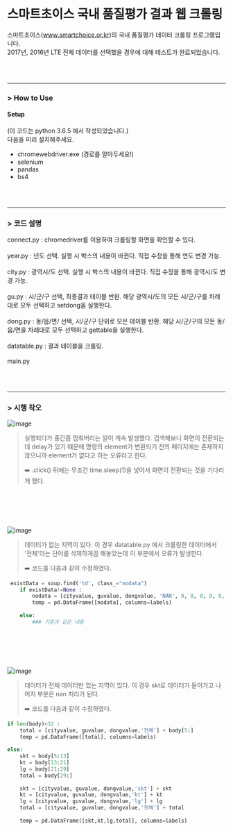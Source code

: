# 스마트초이스 국내 품질평가 결과 웹 크롤링

스마트초이스(www.smartchoice.or.kr)의 국내 품질평가 데이터 크롤링 프로그램입니다.     
2017년, 2016년 LTE 전체 데이터를 선택했을 경우에 대해 테스트가 완료되었습니다.     

<br>
<br>
                                  
               
---------------------------------------------------------------

### > How to Use

#### Setup

(이 코드는 python 3.6.5 에서 작성되었습니다.)<br>
다음을 미리 설치해주세요.
- chromewebdriver.exe (경로를 알아두세요!)
- selenium
- pandas
- bs4

<br>
<br>

                              
---------------------------------------------------------------

### > 코드 설명

connect.py : chromedriver를 이용하여 크롤링할 화면을 확인할 수 있다.<br>
   <br>
year.py : 년도 선택. 실행 시 박스의 내용이 바뀐다. 직접 수정을 통해 연도 변경 가능.<br>
   <br>
city.py : 광역시/도 선택. 실행 시 박스의 내용이 바뀐다. 직접 수정을 통해 광역시/도 변경 가능.<br>
   <br>
gu.py : 시/군/구 선택, 최종결과 테이블 반환. 해당 광역시/도의 모든 시/군/구를 차례대로 모두 선택하고 setdong을 실행한다.<br>
   <br>
dong.py : 동/읍/면/ 선택, 시/군/구 단위로 모은 테이블 반환. 해당 시/군/구의 모든 동/읍/면을 차례대로 모두 선택하고 gettable을 실행한다.<br>
   <br>
datatable.py : 결과 테이블을 크롤링.<br>
   <br>
main.py

<br>
<br>

                                                 

---------------------------------------------------------------

### > 시행 착오


![image](https://user-images.githubusercontent.com/41939828/51453655-051a2980-1d84-11e9-9fd5-0926407562cf.PNG)
> 실행되다가 중간쯤 멈춰버리는 일이 계속 발생했다.
> 검색해보니 화면이 전환되는데 delay가 있기 떄문에 명령의 element가 변환되기 전의 페이지에는 존재하지 않으니까 element가 없다고 하는 오류라고 한다.
>   
> :arrow_right: .click() 뒤에는 무조건 time.sleep(1)을 넣어서 화면이 전환되는 것을 기다리게 했다.
           
<br>
<br>
<br>
<br>

                                              
![image](https://user-images.githubusercontent.com/41939828/51453680-2c70f680-1d84-11e9-8478-56d52f515e28.png)
> 데이터가 없는 지역이 있다.
> 이 경우 datatable.py 에서 크롤링한 데이터에서 '전체'라는 단어를 삭제하게끔 해놓았는데 이 부분에서 오류가 발생한다.
>  
> :arrow_right: 코드를 다음과 같이 수정하였다.
```python
 existData = soup.find('td', class_="nodata")
    if existData!=None :
        nodata = [cityvalue, guvalue, dongvalue, 'NAN', 0, 0, 0, 0, 0, 0, 0, 0]
        temp = pd.DataFrame([nodata], columns=labels)
        
    else:    
        ### 기존과 같은 내용
```

<br>
<br>
<br>
<br>

                                                    
![image](https://user-images.githubusercontent.com/41939828/51453695-414d8a00-1d84-11e9-8aac-75bef9aa3a1b.png)
> 데이터가 전체 데이터만 있는 지역이 있다.
> 이 경우 skt로 데이터가 들어가고 나머지 부분은 nan 처리가 된다.
>  
> :arrow_right: 코드를 다음과 같이 수정하였다.
```python
if len(body)<32 :
    total = [cityvalue, guvalue, dongvalue,'전체'] + body[5:]
    temp = pd.DataFrame([total], columns=labels)
            
else:
    skt = body[5:13]
    kt = body[13:21]
    lg = body[21:29]
    total = body[29:]
    
    skt = [cityvalue, guvalue, dongvalue,'skt'] + skt
    kt = [cityvalue, guvalue, dongvalue,'kt'] + kt
    lg = [cityvalue, guvalue, dongvalue,'lg'] + lg
    total = [cityvalue, guvalue, dongvalue,'전체'] + total
    
    temp = pd.DataFrame([skt,kt,lg,total], columns=labels)
```
